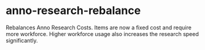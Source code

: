 # anno-research-rebalance
Rebalances Anno Research Costs. Items are now a fixed cost and require more workforce.
Higher workforce usage also increases the research speed significantly.
